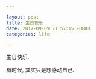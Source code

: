 ```yaml
---

layout: post
title: 生日快乐
date: 2017-09-09 21:57:15 +0800
categories: life

---
```


生日快乐.

有时候, 其实只是想感动自己.
